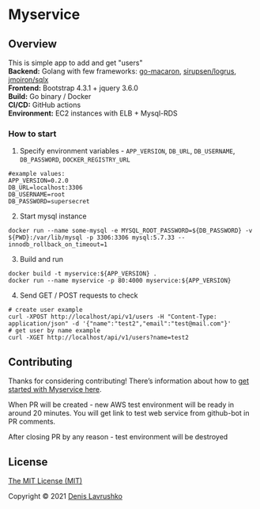 # Myservice

## Overview
This is simple app to add and get "users"<br>
**Backend:** Golang with few frameworks: [go-macaron](https://go-macaron.com), [sirupsen/logrus](https://github.com/sirupsen/logrus), [jmoiron/sqlx](https://github.com/jmoiron/sqlx) <br>
**Frontend:** Bootstrap 4.3.1 + jquery 3.6.0 <br>
**Build:** Go binary / Docker <br>
**CI/CD:** GitHub actions <br>
**Environment:** EC2 instances with ELB + Mysql-RDS

### How to start
1. Specify environment variables - `APP_VERSION`, `DB_URL`, `DB_USERNAME`, `DB_PASSWORD`, `DOCKER_REGISTRY_URL`
```shell
#example values:
APP_VERSION=0.2.0
DB_URL=localhost:3306
DB_USERNAME=root
DB_PASSWORD=supersecret
```
2. Start mysql instance
```shell
docker run --name some-mysql -e MYSQL_ROOT_PASSWORD=${DB_PASSWORD} -v ${PWD}:/var/lib/mysql -p 3306:3306 mysql:5.7.33 --innodb_rollback_on_timeout=1
```
3. Build and run
```shell
docker build -t myservice:${APP_VERSION} .
docker run --name myservice -p 80:4000 myservice:${APP_VERSION}
```
4. Send GET / POST requests to check
```shell
# create user example
curl -XPOST http://localhost/api/v1/users -H "Content-Type: application/json" -d '{"name":"test2","email":"test@mail.com"}'
# get user by name example
curl -XGET http://localhost/api/v1/users?name=test2
```

## Contributing

Thanks for considering contributing! There’s information about how to [get started with Myservice here](CONTRIBUTE.md).

When PR will be created - new AWS test environment will be ready in around 20 minutes. You will get link to test web service from github-bot
in PR comments.

After closing PR by any reason - test environment will be destroyed

## License

[The MIT License (MIT)](LICENSE.md)

Copyright © 2021 [Denis Lavrushko](https://dlavrushko.de)
